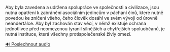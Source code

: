 
Aby byla zavedena a udržena spolupráce ve společnosti a civilizace, jsou nutná opatření k zabránění asociálním jedincům v páchání činů, které nutně povedou ke zničení všeho, čeho člověk dosáhl ve svém vývoji od úrovně neandertálce. Aby byl zachován stav věcí, v němž existuje ochrana jednotlivce před neomezenou tyranií silnějších a chytřejších spoluobčanů, je nutná instituce, která všechny protispolečenské živly omezí.

[🔊 Poslechnout audio](/data/7-paragraphs/audio/chapter_57/para_010-Aby-byla-zavedena-a-udrena-spoluprce-ve-spoleno.mp3)
